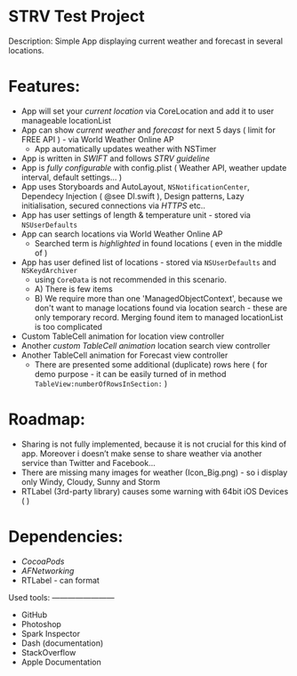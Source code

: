 STRV Test Project
=================

Description: Simple App displaying current weather and forecast in several locations.

Features:
========
- App will set your *current location* via CoreLocation and add it to user manageable locationList
- App can show *current weather* and *forecast* for next 5 days ( limit for FREE API ) -  via World Weather Online AP  
   - App automatically updates weather with NSTimer
- App is written in *SWIFT* and follows *STRV guideline*
- App is *fully configurable* with config.plist  ( Weather API, weather update interval, default settings... )
- App uses Storyboards and AutoLayout, `NSNotificationCenter`, Dependecy Injection ( @see DI.swift ), Design patterns, Lazy initialisation, secured connections via *HTTPS* etc..
- App has user settings of length & temperature unit - stored via `NSUserDefaults`
- App can search locations via World Weather Online AP
   - Searched term is *highlighted* in found locations ( even in the middle of  )
- App has user defined list of locations - stored via `NSUserDefaults` and `NSKeydArchiver`
   - using `CoreData` is not recommended in this scenario. 
   - A) There is few items
   - B) We require more than one 'ManagedObjectContext', because we don't want to manage locations found via location search - these are only temporary record.  Merging found item to managed locationList is too complicated
- Custom TableCell animation for location view controller
- Another *custom TableCell animation* location search view controller
- Another TableCell animation for Forecast view controller   
   - There are presented some additional (duplicate) rows here ( for demo purpose - it can be easily turned of in method `TableView:numberOfRowsInSection:` )


Roadmap: 
=======
- Sharing is not fully implemented, because it is not crucial for this kind of app. Moreover i doesn’t make sense to share weather via another service than Twitter and Facebook... 
- There are missing many images for weather (Icon_Big.png) - so i display only Windy, Cloudy, Sunny and Storm 
- RTLabel (3rd-party library) causes some warning with 64bit iOS Devices (  )

Dependencies:
=============
- *CocoaPods*
- *AFNetworking*
- RTLabel - can format

Used tools:
————————
- GitHub
- Photoshop
- Spark Inspector
- Dash (documentation)
- StackOverflow
- Apple Documentation
